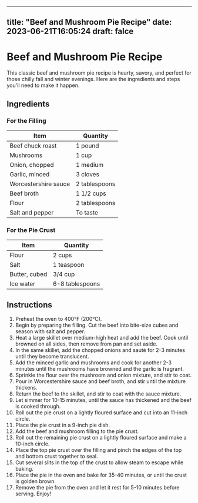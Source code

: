 
---
title: "Beef and Mushroom Pie Recipe"
date: 2023-06-21T16:05:24
draft: falce
---

# Beef and Mushroom Pie Recipe

This classic beef and mushroom pie recipe is hearty, savory, and perfect for those chilly fall and winter evenings. Here are the ingredients and steps you'll need to make it happen.

## Ingredients
### For the Filling
| Item           | Quantity       |
|----------------|----------------|
| Beef chuck roast | 1 pound |
| Mushrooms | 1 cup |
| Onion, chopped | 1 medium |
| Garlic, minced | 3 cloves |
| Worcestershire sauce | 2 tablespoons |
| Beef broth | 1 1/2 cups |
| Flour | 2 tablespoons |
| Salt and pepper | To taste |

### For the Pie Crust
| Item           | Quantity       |
|----------------|----------------|
| Flour | 2 cups |
| Salt | 1 teaspoon |
| Butter, cubed | 3/4 cup |
| Ice water | 6-8 tablespoons |

## Instructions
1. Preheat the oven to 400°F (200°C).
2. Begin by preparing the filling. Cut the beef into bite-size cubes and season with salt and pepper.
3. Heat a large skillet over medium-high heat and add the beef. Cook until browned on all sides, then remove from pan and set aside.
4. In the same skillet, add the chopped onions and sauté for 2-3 minutes until they become translucent.
5. Add the minced garlic and mushrooms and cook for another 2-3 minutes until the mushrooms have browned and the garlic is fragrant.
6. Sprinkle the flour over the mushroom and onion mixture, and stir to coat.
7. Pour in Worcestershire sauce and beef broth, and stir until the mixture thickens.
8. Return the beef to the skillet, and stir to coat with the sauce mixture.
9. Let simmer for 10-15 minutes, until the sauce has thickened and the beef is cooked through.
10. Roll out the pie crust on a lightly floured surface and cut into an 11-inch circle.
11. Place the pie crust in a 9-inch pie dish.
12. Add the beef and mushroom filling to the pie crust.
13. Roll out the remaining pie crust on a lightly floured surface and make a 10-inch circle.
14. Place the top pie crust over the filling and pinch the edges of the top and bottom crust together to seal.
15. Cut several slits in the top of the crust to allow steam to escape while baking.
16. Place the pie in the oven and bake for 35-40 minutes, or until the crust is golden brown.
17. Remove the pie from the oven and let it rest for 5-10 minutes before serving. Enjoy!
